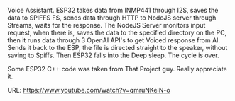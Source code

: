 Voice Assistant. ESP32 takes data from INMP441 through I2S, saves the data to SPIFFS FS, sends data through HTTP to NodeJS server through Streams, waits for the response.
The NodeJS Server monitors input request, when there is, saves the data to the specified directory on the PC, then it runs data through 3 OpenAI API's to get Voiced response from AI. Sends it back to the ESP, the file is directed straight to the speaker, without saving to Spiffs. Then ESP32 falls into the Deep sleep. The cycle is over.

Some ESP32 C++ code was taken from That Project guy. Really appreciate it.

URL: https://www.youtube.com/watch?v=qmruNKeIN-o
